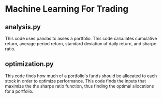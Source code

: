 # Machine Learning For Trading

## analysis.py
This code uses pandas to asses a portfolio. This code calculates cumulative return, average period return, standard deviation of daily return, and sharpe ratio.

## optimization.py
This code finds how much of a portfolio's funds should be allocated to each stock in order to optimize performance. This code finds the inputs that maximize the the sharpe ratio function, thus finding the optimal allocations for a portfolio.
